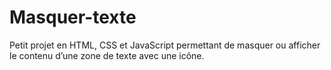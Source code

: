 # Masquer-texte
Petit projet en HTML, CSS et JavaScript permettant de masquer ou afficher le contenu d’une zone de texte avec une icône.
